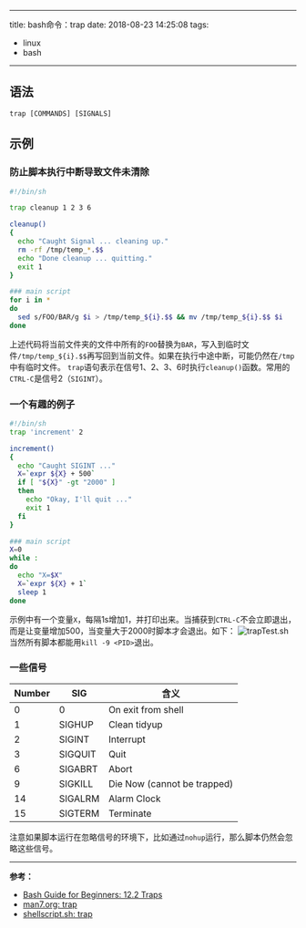 ----
title: bash命令：trap
date: 2018-08-23 14:25:08
tags:
   - linux
   - bash
----
## 语法
`trap [COMMANDS] [SIGNALS]`

## 示例

### 防止脚本执行中断导致文件未清除
<!-- more -->
```sh
#!/bin/sh

trap cleanup 1 2 3 6

cleanup()
{
  echo "Caught Signal ... cleaning up."
  rm -rf /tmp/temp_*.$$
  echo "Done cleanup ... quitting."
  exit 1
}

### main script
for i in *
do
  sed s/FOO/BAR/g $i > /tmp/temp_${i}.$$ && mv /tmp/temp_${i}.$$ $i
done
```

上述代码将当前文件夹的文件中所有的`FOO`替换为`BAR`，写入到临时文件`/tmp/temp_${i}.$$`再写回到当前文件。如果在执行中途中断，可能仍然在`/tmp`中有临时文件。
`trap`语句表示在信号1、2、3、6时执行`cleanup()`函数。常用的`CTRL-C`是信号2（`SIGINT`）。

### 一个有趣的例子
```sh
#!/bin/sh
trap 'increment' 2

increment()
{
  echo "Caught SIGINT ..."
  X=`expr ${X} + 500`
  if [ "${X}" -gt "2000" ]
  then
    echo "Okay, I'll quit ..."
    exit 1
  fi
}

### main script
X=0
while :
do
  echo "X=$X"
  X=`expr ${X} + 1`
  sleep 1
done
```

示例中有一个变量`X`，每隔1s增加1，并打印出来。当捕获到`CTRL-C`不会立即退出，而是让变量增加500，当变量大于2000时脚本才会退出。如下：
![trapTest.sh](https://i.loli.net/2018/08/22/5b7d2cf2e787a.png)
当然所有脚本都能用`kill -9 <PID>`退出。

### 一些信号
|Number    |SIG        | 含义|
|-------    |-------    |----------    |
|0|	0|	On exit from shell|
|1|	SIGHUP|	Clean tidyup|
|2|	SIGINT	|Interrupt|
|3|	SIGQUIT|	Quit|
|6	|SIGABRT|	Abort|
|9	|SIGKILL	|Die Now (cannot be trapped)|
|14|	SIGALRM	|Alarm Clock|
|15|	SIGTERM	|Terminate|


注意如果脚本运行在忽略信号的环境下，比如通过`nohup`运行，那么脚本仍然会忽略这些信号。

----
**参考：**
- [Bash Guide for Beginners: 12.2 Traps](http://tldp.org/LDP/Bash-Beginners-Guide/html/sect_12_02.html)
- [man7.org: trap](http://man7.org/linux/man-pages/man1/trap.1p.html#top_of_page)
- [shellscript.sh: trap](https://www.shellscript.sh/trap.html)